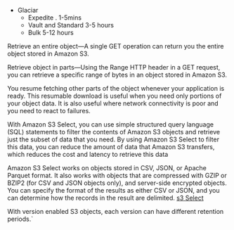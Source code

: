 * Glaciar
    * Expedite . 1-5mins
    * Vault and Standard 3-5 hours
    * Bulk 5-12 hours
    
Retrieve an entire object—A single GET operation can return you the entire object stored in Amazon S3.

Retrieve object in parts—Using the Range HTTP header in a GET request, you can retrieve a specific range of bytes in an object stored in Amazon S3.

You resume fetching other parts of the object whenever your application is ready. This resumable download is useful when you need only portions of your object data. It is also useful where network connectivity is poor and you need to react to failures.

With Amazon S3 Select, you can use simple structured query language (SQL) statements to filter the contents of Amazon S3 objects and retrieve just the subset of data that you need. By using Amazon S3 Select to filter this data, you can reduce the amount of data that Amazon S3 transfers, which reduces the cost and latency to retrieve this data

Amazon S3 Select works on objects stored in CSV, JSON, or Apache Parquet format. It also works with objects that are compressed with GZIP or BZIP2 (for CSV and JSON objects only), and server-side encrypted objects. You can specify the format of the results as either CSV or JSON, and you can determine how the records in the result are delimited.
[s3 Select](https://docs.aws.amazon.com/AmazonS3/latest/dev/selecting-content-from-objects.html)

With version enabled S3 objects, each version can have different retention periods.`